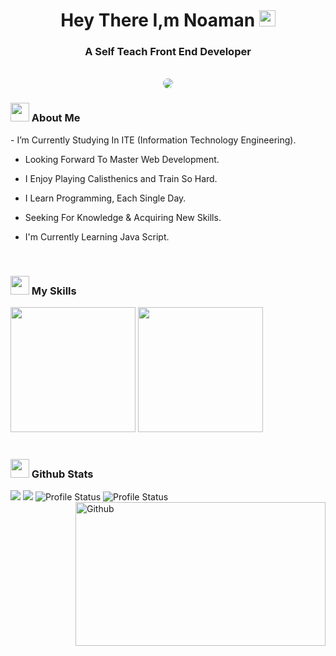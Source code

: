 <h1 align="center">Hey There I,m Noaman <img src="https://media.giphy.com/media/hvRJCLFzcasrR4ia7z/giphy.gif" width="26" /></h1>
<h3 align="center">A Self Teach Front End Developer </h3>
<br />

<!-- Gif -->
<div align="center" >
<img style="border-radius: 10px" src="https://media.giphy.com/media/ZVik7pBtu9dNS/giphy.gif">
</div>

<!-- About Me Section -->
<div>
<h3>
<img src="https://media.giphy.com/media/ABiB3kRDZ9HQXsmb7b/giphy.gif" width="30">
  About Me
</h3>
  </div>
- I’m Currently Studying In ITE (Information Technology Engineering).

- Looking Forward To Master Web Development.

- I Enjoy Playing Calisthenics and Train So Hard.

- I Learn Programming, Each Single Day.

- Seeking For Knowledge & Acquiring New Skills.

- I'm Currently Learning Java Script.

<br />

<!-- My Skills -->
<div>
<h3>
  <img src="https://media2.giphy.com/media/QssGEmpkyEOhBCb7e1/giphy.gif?cid=ecf05e47a0n3gi1bfqntqmob8g9aid1oyj2wr3ds3mg700bl&rid=giphy.gif" width="30">
  My Skills
</h3>
</div>

<div>
<img height="200" src="https://github-readme-streak-stats.herokuapp.com?user=noamangg&theme=dark&hide_border=true&border_radius=5&date_format=M%20j%5B%2C%20Y%5D">
<img height="200" src="https://github-readme-stats.vercel.app/api/top-langs/?username=noamangg&layout=compact&">
</div>

<br />

<div>
<h3>
  <img src="https://i.pinimg.com/originals/65/c4/f4/65c4f452571be1261e9c623f7da488ac.gif" width="30"> 
  Github Stats
</h3>
</div>

<div align="left">
<img src="https://github-readme-stats.vercel.app/api?username=noamangg&show_icons=true">
<img src="http://github-profile-summary-cards.vercel.app/api/cards/profile-details?username=noamangg&theme=github">
<img src="http://github-profile-summary-cards.vercel.app/api/cards/stats?username=noamangg&theme=github" alt="Profile Status">
<img src="http://github-profile-summary-cards.vercel.app/api/cards/productive-time?username=noamangg&theme=github&utcOffset=8" alt="Profile Status">
</div>


<img width="400" height="230" align="right" alt="Github" src="https://github.githubassets.com/images/modules/profile/profile-first-issue-dark.svg" />



